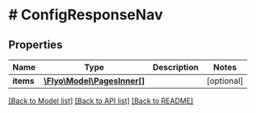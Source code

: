 # # ConfigResponseNav

## Properties

Name | Type | Description | Notes
------------ | ------------- | ------------- | -------------
**items** | [**\Flyo\Model\PagesInner[]**](PagesInner.md) |  | [optional]

[[Back to Model list]](../../README.md#models) [[Back to API list]](../../README.md#endpoints) [[Back to README]](../../README.md)
